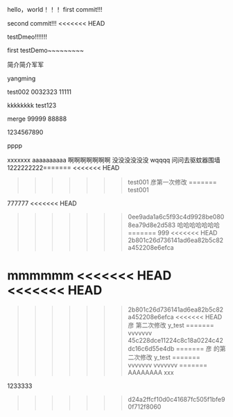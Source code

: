 ﻿hello，world！！！
first commit!!!

second commit!!!
<<<<<<< HEAD


testDmeo!!!!!!!

first testDemo~~~~~~~~~

简介简介军军

yangming

test002
0032323
11111

kkkkkkkk     test123

merge
99999
88888

1234567890

pppp

xxxxxxx
aaaaaaaaaa
啊啊啊啊啊啊啊
没没没没没没
wqqqq
问问去驱蚊器围墙
1222222222=======
<<<<<<< HEAD
>>>>>>> test001 
彦第一次修改
=======
>>>>>>> test001

777777
<<<<<<< HEAD
>>>>>>> 0ee9ada1a6c5f93c4d9928be0808ea79d8e2d583
哈哈哈哈哈哈哈
=======
999
<<<<<<< HEAD
>>>>>>> 2b801c26d736141ad6ea82b5c82a452208e6efca

mmmmmm
<<<<<<< HEAD
<<<<<<< HEAD
=======
>>>>>>> 2b801c26d736141ad6ea82b5c82a452208e6efca 
<<<<<<< HEAD
彦 第二次修改
>>>>>>> y_test
=======
vvvvvvv
>>>>>>> 45c228dce11224c8c18a0224c42dc16c6d55e4db
=======
彦 的第二次修改
>>>>>>> y_test
=======
vvvvvvv
vvvvvvv
=======
AAAAAAAA
>>>>>>> xxx

1233333
>>>>>>> d24a2ffcf10d0c41687fc505f1bfe90f712f8060
